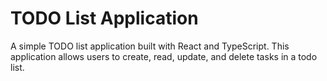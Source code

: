 # TODO List Application

A simple TODO list application built with React and TypeScript. This application allows users to create, read, update, and delete tasks in a todo list.
